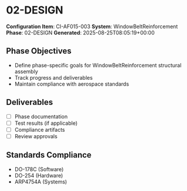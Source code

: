 # 02-DESIGN

**Configuration Item**: CI-AF015-003
**System**: WindowBeltReinforcement
**Phase**: 02-DESIGN
**Generated**: 2025-08-25T08:05:19+00:00

## Phase Objectives
- Define phase-specific goals for WindowBeltReinforcement structural assembly
- Track progress and deliverables
- Maintain compliance with aerospace standards

## Deliverables
- [ ] Phase documentation
- [ ] Test results (if applicable)
- [ ] Compliance artifacts
- [ ] Review approvals

## Standards Compliance
- DO-178C (Software)
- DO-254 (Hardware)
- ARP4754A (Systems)

